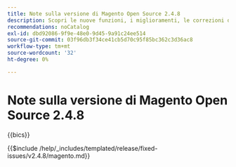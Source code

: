 ```yaml
---
title: Note sulla versione di Magento Open Source 2.4.8
description: Scopri le nuove funzioni, i miglioramenti, le correzioni di bug e i problemi noti nella versione 2.4.8 di Magento Open Source.
recommendations: noCatalog
exl-id: dbd92086-9f9e-48e0-9d45-9a91c24ee514
source-git-commit: 03f96db3f34ce41cb5d70c95f85bc362c3d36ac8
workflow-type: tm+mt
source-wordcount: '32'
ht-degree: 0%

---
```


# Note sulla versione di Magento Open Source 2.4.8

{{bics}}

{{$include /help/_includes/templated/release/fixed-issues/v2.4.8/magento.md}}
